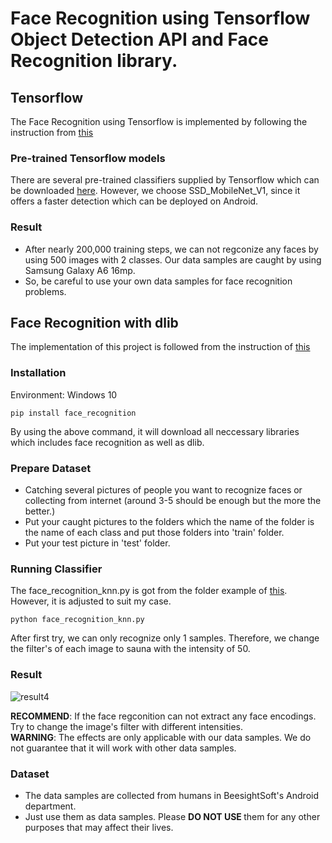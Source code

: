 # Face Recognition using Tensorflow Object Detection API and Face Recognition library.

## Tensorflow
 The Face Recognition using Tensorflow is implemented by following the instruction from [this](https://github.com/EdjeElectronics/TensorFlow-Object-Detection-API-Tutorial-Train-Multiple-Objects-Windows-10)

### Pre-trained Tensorflow models
There are several pre-trained classifiers supplied by Tensorflow which can be downloaded [here](https://github.com/tensorflow/models/blob/master/research/object_detection/g3doc/detection_model_zoo.md).
However, we choose SSD_MobileNet_V1, since it offers a faster detection which can be deployed on Android.
### Result
- After nearly 200,000 training steps, we can not regconize any faces by using 500 images with 2 classes. Our data samples are caught by using Samsung Galaxy A6 16mp.
- So, be careful to use your own data samples for face recognition problems.   

 ## Face Recognition with dlib
 The implementation of this project is followed from the instruction of [this](https://github.com/ageitgey/face_recognition#face-recognition)
 ### Installation
 Environment: Windows 10
 ``` 
 pip install face_recognition
 ```
 By using the above command, it will download all neccessary libraries which includes face recognition as well as dlib.
 
 ### Prepare Dataset
 - Catching several pictures of people you want to recognize faces or collecting from internet (around 3-5 should be enough but the more the better.)
 - Put your caught pictures to the folders which the name of the folder is the name of each class and put those folders into 'train' folder.
 - Put your test picture in 'test' folder.
 ### Running Classifier
 The face_recognition_knn.py is got from the folder example of [this](https://github.com/ageitgey/face_recognition/tree/master/examples). However, it is adjusted to suit my case.
 ```
 python face_recognition_knn.py
 ```
 
 After first try, we can only recognize only 1 samples. Therefore, we change the filter's of each image to sauna with the intensity of 50.
 ### Result
![result4](https://user-images.githubusercontent.com/32784614/43309256-7fb7182c-91ae-11e8-9004-1dcb76a33f71.jpg)

 <b>RECOMMEND</b>: If the face regconition can not extract any face encodings. Try to change the image's filter with different intensities.<br/>
 <b>WARNING</b>: The effects are only applicable with our data samples. We do not guarantee that it will work with other data samples.
 
### Dataset
- The data samples are collected from humans in BeesightSoft's Android department.<br/>
- Just use them as data samples. Please <b> DO NOT USE </b> them for any other purposes that may affect their lives.
 
